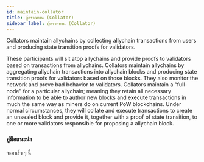 ```yaml
---
id: maintain-collator
title: ผู้ตรวจทาน (Collator)
sidebar_label: ผู้ตรวจทาน (Collator)
---
```


Collators maintain allychains by collecting allychain transactions from users and producing state transition proofs for validators.

These participants will sit atop allychains and provide proofs to validators based on transactions from allychains. Collators maintain allychains by aggregating allychain transactions into allychain blocks and producing state transition proofs for validators based on those blocks. They also monitor the network and prove bad behavior to validators. Collators maintain a “full-node” for a particular allychain; meaning they retain all necessary information to be able to author new blocks and execute transactions in much the same way as miners do on current PoW blockchains. Under normal circumstances, they will collate and execute transactions to create an unsealed block and provide it, together with a proof of state transition, to one or more validators responsible for proposing a allychain block.

### คู่มือแนะนำ

จะมาเร็ว ๆ นี้
